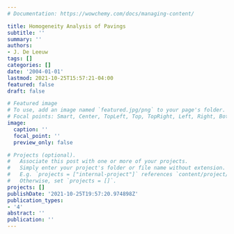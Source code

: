 ```yaml
---
# Documentation: https://wowchemy.com/docs/managing-content/

title: Homogeneity Analysis of Pavings
subtitle: ''
summary: ''
authors:
- J. De Leeuw
tags: []
categories: []
date: '2004-01-01'
lastmod: 2021-10-25T15:57:21-04:00
featured: false
draft: false

# Featured image
# To use, add an image named `featured.jpg/png` to your page's folder.
# Focal points: Smart, Center, TopLeft, Top, TopRight, Left, Right, BottomLeft, Bottom, BottomRight.
image:
  caption: ''
  focal_point: ''
  preview_only: false

# Projects (optional).
#   Associate this post with one or more of your projects.
#   Simply enter your project's folder or file name without extension.
#   E.g. `projects = ["internal-project"]` references `content/project/deep-learning/index.md`.
#   Otherwise, set `projects = []`.
projects: []
publishDate: '2021-10-25T19:57:20.974898Z'
publication_types:
- '4'
abstract: ''
publication: ''
---
```

